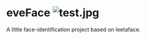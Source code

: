 # eveFace ![test.jpg](https://github.com/whlook/eveFace/blob/master/images/test.jpg)
A little face-identification project based on leetaface.
